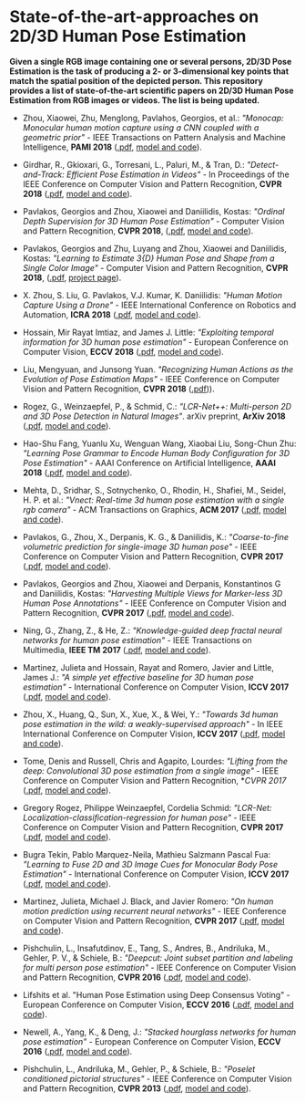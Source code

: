 # State-of-the-art-approaches on 2D/3D Human Pose Estimation

**Given a single RGB image containing one or several persons, 2D/3D Pose Estimation is the task of producing a 2- or 3-dimensional  key points that match the spatial position of the depicted person. This repository provides a list of state-of-the-art scientific papers on 2D/3D Human Pose Estimation from RGB images or videos. The list is being updated.**


* Zhou, Xiaowei, Zhu, Menglong, Pavlahos, Georgios, et al.: *"Monocap: Monocular human motion capture using a CNN coupled with a geometric prior"* - IEEE Transactions on Pattern Analysis and Machine Intelligence, **PAMI 2018** ([.pdf](https://arxiv.org/pdf/1701.02354.pdf), [model and code](https://github.com/daniilidis-group/monocap)).


* Girdhar, R., Gkioxari, G., Torresani, L., Paluri, M., & Tran, D.: *"Detect-and-Track: Efficient Pose Estimation in Videos"* - In Proceedings of the IEEE Conference on Computer Vision and Pattern Recognition, **CVPR 2018** ([.pdf](https://arxiv.org/pdf/1712.09184.pdf), [model and code](https://rohitgirdhar.github.io/DetectAndTrack/)).


* Pavlakos, Georgios and Zhou, Xiaowei and Daniilidis, Kostas: *"Ordinal Depth Supervision for 3D Human Pose Estimation"* - Computer Vision and Pattern Recognition, **CVPR 2018**, ([.pdf](http://openaccess.thecvf.com/content_cvpr_2018/papers/Pavlakos_Ordinal_Depth_Supervision_CVPR_2018_paper.pdf), [model and code](https://www.seas.upenn.edu/~pavlakos/projects/ordinal/)).


* Pavlakos, Georgios and Zhu, Luyang and Zhou, Xiaowei and Daniilidis, Kostas: *"Learning to Estimate 3{D} Human Pose and Shape from a Single Color Image"* - Computer Vision and Pattern Recognition, **CVPR 2018**, ([.pdf](https://arxiv.org/pdf/1805.04092.pdf), [project page](https://www.seas.upenn.edu/~pavlakos/projects/humanshape/)).


* X. Zhou, S. Liu, G. Pavlakos, V.J. Kumar, K. Daniilidis: *"Human Motion Capture Using a Drone"* - IEEE International Conference on Robotics and Automation, **ICRA 2018** ([.pdf](http://www.cis.upenn.edu/~kostas/mypub.dir/xiaowei18icra.pdf), [model and code](https://github.com/daniilidis-group/drocap)).


* Hossain, Mir Rayat Imtiaz, and James J. Little: *"Exploiting temporal information for 3D human pose estimation"* -  European Conference on Computer Vision, **ECCV 2018** ([.pdf](https://arxiv.org/pdf/1711.08585.pdf), [model and code](https://github.com/rayat137/Pose_3D)).


* Liu, Mengyuan, and Junsong Yuan. *"Recognizing Human Actions as the Evolution of Pose Estimation Maps"* - IEEE Conference on Computer Vision and Pattern Recognition, **CVPR 2018** ([.pdf](http://openaccess.thecvf.com/content_cvpr_2018/papers/Liu_Recognizing_Human_Actions_CVPR_2018_paper.pdf))).


* Rogez, G., Weinzaepfel, P., & Schmid, C.: *"LCR-Net++: Multi-person 2D and 3D Pose Detection in Natural Images"*. arXiv preprint,  **ArXiv 2018**  ([.pdf](https://arxiv.org/pdf/1803.00455.pdf), [model and code](https://thoth.inrialpes.fr/src/LCR-Net/)).


* Hao-Shu Fang, Yuanlu Xu, Wenguan Wang, Xiaobai Liu, Song-Chun Zhu: *"Learning Pose Grammar to Encode Human Body Configuration for 3D Pose Estimation"* - AAAI Conference on Artificial Intelligence, **AAAI 2018** ([.pdf](https://arxiv.org/pdf/1710.06513.pdf), [model and code](https://bitbucket.org/merayxu/3dpose_grammar/src/master/)).


* Mehta, D., Sridhar, S., Sotnychenko, O., Rhodin, H., Shafiei, M., Seidel, H. P. et al.: *"Vnect: Real-time 3d human pose estimation with a single rgb camera"* - ACM Transactions on Graphics, **ACM 2017** ([.pdf](https://arxiv.org/pdf/1705.01583.pdf), [model and code](http://gvv.mpi-inf.mpg.de/projects/VNect/)).


* Pavlakos, G., Zhou, X., Derpanis, K. G., & Daniilidis, K.: *"Coarse-to-fine volumetric prediction for single-image 3D human pose"* - IEEE Conference on Computer Vision and Pattern Recognition, **CVPR 2017** ([.pdf](http://openaccess.thecvf.com/content_cvpr_2017/papers/Pavlakos_Coarse-To-Fine_Volumetric_Prediction_CVPR_2017_paper.pdf), [model and code](https://www.seas.upenn.edu/~pavlakos/projects/volumetric/)).


* Pavlakos, Georgios and Zhou, Xiaowei and Derpanis, Konstantinos G and Daniilidis, Kostas: *"Harvesting Multiple Views for Marker-less 3D Human Pose Annotations"* - IEEE Conference on Computer Vision and Pattern Recognition, **CVPR 2017** ([.pdf](https://www.seas.upenn.edu/~pavlakos/projects/harvesting/files/harvesting.pdf), [model and code](https://github.com/geopavlakos/harvesting/)).


* Ning, G., Zhang, Z., & He, Z.: *"Knowledge-guided deep fractal neural networks for human pose estimation"* - IEEE Transactions on Multimedia, **IEEE TM 2017** ([.pdf](https://arxiv.org/pdf/1705.02407.pdf), [model and code](https://github.com/Guanghan/GNet-pose)).


* Martinez, Julieta and Hossain, Rayat and Romero, Javier and Little, James J.: *"A simple yet effective baseline for 3D human pose estimation"* - International Conference on Computer Vision, **ICCV 2017** ([.pdf](https://arxiv.org/pdf/1705.03098.pdf
), [model and code](https://github.com/una-dinosauria/3d-pose-baseline)).


* Zhou, X., Huang, Q., Sun, X., Xue, X., & Wei, Y.: *"Towards 3d human pose estimation in the wild: a weakly-supervised approach"* - In IEEE International Conference on Computer Vision, **ICCV 2017** ([.pdf](http://openaccess.thecvf.com/content_ICCV_2017/papers/Zhou_Towards_3D_Human_ICCV_2017_paper.pdf
), [model and code](https://github.com/xingyizhou/pose-hg-3d)).


* Tome, Denis and Russell, Chris and Agapito, Lourdes: *"Lifting from the deep: Convolutional 3D pose estimation from a single image"* - IEEE Conference on Computer Vision and Pattern Recognition, **CVPR 2017*  ([.pdf](https://arxiv.org/pdf/1701.00295.pdf
), [model and code](https://github.com/DenisTome/Lifting-from-the-Deep-release)).


* Gregory Rogez, Philippe Weinzaepfel, Cordelia Schmid: *"LCR-Net: Localization-classification-regression for human pose"* - IEEE Conference on Computer Vision and Pattern Recognition, **CVPR 2017** ([.pdf](http://openaccess.thecvf.com/content_cvpr_2017/papers/Rogez_LCR-Net_Localization-Classification-Regression_for_CVPR_2017_paper.pdf), [model and code](https://thoth.inrialpes.fr/src/LCR-Net/)).


* Bugra Tekin, Pablo Marquez-Neila, Mathieu Salzmann Pascal Fua: *"Learning to Fuse 2D and 3D Image Cues for Monocular Body Pose Estimation"* - International Conference on Computer Vision, **ICCV 2017** ([.pdf](https://arxiv.org/pdf/1611.05708v1.pdf), [model and code](https://drive.switch.ch/index.php/s/jvPwlyJUb4lxR0M)).


* Martinez, Julieta, Michael J. Black, and Javier Romero: *"On human motion prediction using recurrent neural networks"* - IEEE Conference on Computer Vision and Pattern Recognition, **CVPR 2017** ([.pdf](https://arxiv.org/pdf/1705.02445.pdf), [model and code](https://github.com/una-dinosauria/human-motion-prediction)).


* Pishchulin, L., Insafutdinov, E., Tang, S., Andres, B., Andriluka, M., Gehler, P. V., & Schiele, B.: *"Deepcut: Joint subset partition and labeling for multi person pose estimation"* - IEEE Conference on Computer Vision and Pattern Recognition, **CVPR 2016** ([.pdf](http://pose.mpi-inf.mpg.de/contents/pishchulin16cvpr.pdf), [model and code](http://pose.mpi-inf.mpg.de/)).


* Lifshits et al. "Human Pose Estimation using Deep Consensus Voting" - European Conference on Computer Vision, **ECCV 2016** ([.pdf](https://arxiv.org/pdf/1603.08212.pdf), [model and code](https://github.com/italif/deep-voting-hpe)).


* Newell, A., Yang, K., & Deng, J.: *"Stacked hourglass networks for human pose estimation"* - European Conference on Computer Vision, **ECCV 2016** ([.pdf](https://arxiv.org/pdf/1603.06937.pdf), [model and code](https://github.com/princeton-vl/pose-hg-demo)).


* Pishchulin, L., Andriluka, M., Gehler, P., & Schiele, B.: *"Poselet conditioned pictorial structures"* - IEEE Conference on Computer Vision and Pattern Recognition, **CVPR 2013** ([.pdf](https://www.cv-foundation.org/openaccess/content_cvpr_2013/papers/Pishchulin_Poselet_Conditioned_Pictorial_2013_CVPR_paper.pdf), [model and code](https://www.mpi-inf.mpg.de/departments/computer-vision-and-multimodal-computing/research/people-detection-pose-estimation-and-tracking/poselet-conditioned-pictorial-structures/)).







